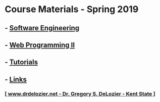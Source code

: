 # Course Materials - Spring 2019

## - [Software Engineering](software_engineering)

## - [Web Programming II](web_programming_ii)

## - [Tutorials](tutorials)

## - [Links](links)

### [[ www.drdelozier.net - Dr. Gregory S. DeLozier - Kent State ]](http://www.drdelozier.net)
